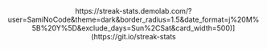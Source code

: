 
<div align="center">
https://streak-stats.demolab.com/?user=SamiNoCode&theme=dark&border_radius=1.5&date_format=j%20M%5B%20Y%5D&exclude_days=Sun%2CSat&card_width=500)](https://git.io/streak-stats
</div>
